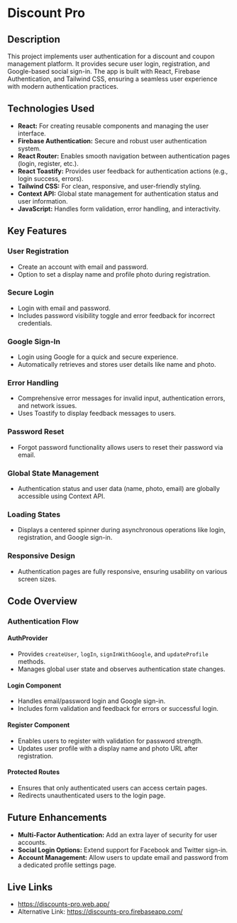 # Discount Pro 

## Description
This project implements user authentication for a discount and coupon management platform. It provides secure user login, registration, and Google-based social sign-in. The app is built with React, Firebase Authentication, and Tailwind CSS, ensuring a seamless user experience with modern authentication practices.

## Technologies Used
- **React:** For creating reusable components and managing the user interface.
- **Firebase Authentication:** Secure and robust user authentication system.
- **React Router:** Enables smooth navigation between authentication pages (login, register, etc.).
- **React Toastify:** Provides user feedback for authentication actions (e.g., login success, errors).
- **Tailwind CSS:** For clean, responsive, and user-friendly styling.
- **Context API:** Global state management for authentication status and user information.
- **JavaScript:** Handles form validation, error handling, and interactivity.

## Key Features

### User Registration
- Create an account with email and password.
- Option to set a display name and profile photo during registration.

### Secure Login
- Login with email and password.
- Includes password visibility toggle and error feedback for incorrect credentials.

### Google Sign-In
- Login using Google for a quick and secure experience.
- Automatically retrieves and stores user details like name and photo.

### Error Handling
- Comprehensive error messages for invalid input, authentication errors, and network issues.
- Uses Toastify to display feedback messages to users.

### Password Reset
- Forgot password functionality allows users to reset their password via email.

### Global State Management
- Authentication status and user data (name, photo, email) are globally accessible using Context API.

### Loading States
- Displays a centered spinner during asynchronous operations like login, registration, and Google sign-in.

### Responsive Design
- Authentication pages are fully responsive, ensuring usability on various screen sizes.

## Code Overview

### Authentication Flow

#### AuthProvider
- Provides `createUser`, `logIn`, `signInWithGoogle`, and `updateProfile` methods.
- Manages global user state and observes authentication state changes.

#### Login Component
- Handles email/password login and Google sign-in.
- Includes form validation and feedback for errors or successful login.

#### Register Component
- Enables users to register with validation for password strength.
- Updates user profile with a display name and photo URL after registration.

#### Protected Routes
- Ensures that only authenticated users can access certain pages.
- Redirects unauthenticated users to the login page.

## Future Enhancements

- **Multi-Factor Authentication:** Add an extra layer of security for user accounts.
- **Social Login Options:** Extend support for Facebook and Twitter sign-in.
- **Account Management:** Allow users to update email and password from a dedicated profile settings page.

## Live Links

- https://discounts-pro.web.app/
- Alternative Link: https://discounts-pro.firebaseapp.com/